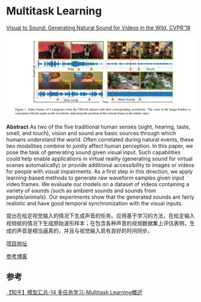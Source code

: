 # Multitask Learning

[Visual to Sound: Generating Natural Sound for Videos in the Wild, CVPR'18](https://arxiv.org/abs/1712.01393)

![](images/0037.png)

**Abstract**
As two of the five traditional human senses (sight, hearing, taste, smell, and touch), vision and sound are basic sources through which humans understand the world. Often correlated during natural events, these two modalities combine to jointly affect human perception. In this paper, we pose the task of generating sound given visual input. Such capabilities could help enable applications in virtual reality (generating sound for virtual scenes automatically) or provide additional accessibility to images or videos for people with visual impairments. As a first step in this direction, we apply learning-based methods to generate raw waveform samples given input video frames. We evaluate our models on a dataset of videos containing a variety of sounds (such as ambient sounds and sounds from people/animals). Our experiments show that the generated sounds are fairly realistic and have good temporal synchronization with the visual inputs.

提出在给定视觉输入的情况下生成声音的任务。应用基于学习的方法，在给定输入视频帧的情况下生成原始波形样本；在包含各种声音的视频数据集上评估表明，生成的声音是相当逼真的，并且与视觉输入具有良好的时间同步。

[项目地址](http://bvision11.cs.unc.edu/bigpen/yipin/visual2sound_webpage/visual2sound.html)

[参考博客](http://www.sohu.com/a/209593882_610300)

## 参考

[【知乎】模型汇总-14 多任务学习-Multitask Learning概述](https://zhuanlan.zhihu.com/p/27421983)
